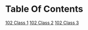 # Table Of Contents


[102 Class 1](102/class-01.md)
[102 Class 2](102/class-02.md)
[102 Class 3](102/class-03.md)
